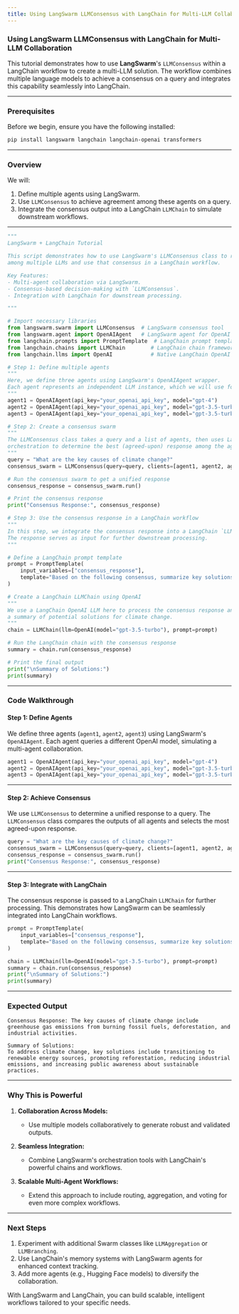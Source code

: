 ```yaml
---
title: Using LangSwarm LLMConsensus with LangChain for Multi-LLM Collaboration
---
```


### Using **LangSwarm LLMConsensus** with LangChain for Multi-LLM Collaboration

This tutorial demonstrates how to use **LangSwarm**'s `LLMConsensus` within a LangChain workflow to create a multi-LLM solution. The workflow combines multiple language models to achieve a consensus on a query and integrates this capability seamlessly into LangChain.

---

### **Prerequisites**

Before we begin, ensure you have the following installed:

```bash
pip install langswarm langchain langchain-openai transformers
```

---

### **Overview**

We will:
1. Define multiple agents using LangSwarm.
2. Use `LLMConsensus` to achieve agreement among these agents on a query.
3. Integrate the consensus output into a LangChain `LLMChain` to simulate downstream workflows.

---

```python
"""
LangSwarm + LangChain Tutorial

This script demonstrates how to use LangSwarm's LLMConsensus class to reach consensus
among multiple LLMs and use that consensus in a LangChain workflow.

Key Features:
- Multi-agent collaboration via LangSwarm.
- Consensus-based decision-making with `LLMConsensus`.
- Integration with LangChain for downstream processing.

"""

# Import necessary libraries
from langswarm.swarm import LLMConsensus  # LangSwarm consensus tool
from langswarm.agent import OpenAIAgent   # LangSwarm agent for OpenAI
from langchain.prompts import PromptTemplate  # LangChain prompt templates
from langchain.chains import LLMChain        # LangChain chain framework
from langchain.llms import OpenAI            # Native LangChain OpenAI LLM

# Step 1: Define multiple agents
"""
Here, we define three agents using LangSwarm's OpenAIAgent wrapper.
Each agent represents an independent LLM instance, which we will use for collaboration.
"""
agent1 = OpenAIAgent(api_key="your_openai_api_key", model="gpt-4")
agent2 = OpenAIAgent(api_key="your_openai_api_key", model="gpt-3.5-turbo")
agent3 = OpenAIAgent(api_key="your_openai_api_key", model="gpt-3.5-turbo-instruct")

# Step 2: Create a consensus swarm
"""
The LLMConsensus class takes a query and a list of agents, then uses LangSwarm's
orchestration to determine the best (agreed-upon) response among the agents.
"""
query = "What are the key causes of climate change?"
consensus_swarm = LLMConsensus(query=query, clients=[agent1, agent2, agent3])

# Run the consensus swarm to get a unified response
consensus_response = consensus_swarm.run()

# Print the consensus response
print("Consensus Response:", consensus_response)

# Step 3: Use the consensus response in a LangChain workflow
"""
In this step, we integrate the consensus response into a LangChain `LLMChain`.
The response serves as input for further downstream processing.
"""

# Define a LangChain prompt template
prompt = PromptTemplate(
    input_variables=["consensus_response"],
    template="Based on the following consensus, summarize key solutions:\n\n{consensus_response}"
)

# Create a LangChain LLMChain using OpenAI
"""
We use a LangChain OpenAI LLM here to process the consensus response and generate
a summary of potential solutions for climate change.
"""
chain = LLMChain(llm=OpenAI(model="gpt-3.5-turbo"), prompt=prompt)

# Run the LangChain chain with the consensus response
summary = chain.run(consensus_response)

# Print the final output
print("\nSummary of Solutions:")
print(summary)
```

---

### **Code Walkthrough**

#### **Step 1: Define Agents**
We define three agents (`agent1`, `agent2`, `agent3`) using LangSwarm's `OpenAIAgent`. Each agent queries a different OpenAI model, simulating a multi-agent collaboration.

```python
agent1 = OpenAIAgent(api_key="your_openai_api_key", model="gpt-4")
agent2 = OpenAIAgent(api_key="your_openai_api_key", model="gpt-3.5-turbo")
agent3 = OpenAIAgent(api_key="your_openai_api_key", model="gpt-3.5-turbo-instruct")
```

---

#### **Step 2: Achieve Consensus**
We use `LLMConsensus` to determine a unified response to a query. The `LLMConsensus` class compares the outputs of all agents and selects the most agreed-upon response.

```python
query = "What are the key causes of climate change?"
consensus_swarm = LLMConsensus(query=query, clients=[agent1, agent2, agent3])
consensus_response = consensus_swarm.run()
print("Consensus Response:", consensus_response)
```

---

#### **Step 3: Integrate with LangChain**
The consensus response is passed to a LangChain `LLMChain` for further processing. This demonstrates how LangSwarm can be seamlessly integrated into LangChain workflows.

```python
prompt = PromptTemplate(
    input_variables=["consensus_response"],
    template="Based on the following consensus, summarize key solutions:\n\n{consensus_response}"
)

chain = LLMChain(llm=OpenAI(model="gpt-3.5-turbo"), prompt=prompt)
summary = chain.run(consensus_response)
print("\nSummary of Solutions:")
print(summary)
```

---

### **Expected Output**

```plaintext
Consensus Response: The key causes of climate change include greenhouse gas emissions from burning fossil fuels, deforestation, and industrial activities.

Summary of Solutions:
To address climate change, key solutions include transitioning to renewable energy sources, promoting reforestation, reducing industrial emissions, and increasing public awareness about sustainable practices.
```

---

### **Why This is Powerful**

1. **Collaboration Across Models:**
   - Use multiple models collaboratively to generate robust and validated outputs.
   
2. **Seamless Integration:**
   - Combine LangSwarm's orchestration tools with LangChain's powerful chains and workflows.

3. **Scalable Multi-Agent Workflows:**
   - Extend this approach to include routing, aggregation, and voting for even more complex workflows.

---

### **Next Steps**
1. Experiment with additional Swarm classes like `LLMAggregation` or `LLMBranching`.
2. Use LangChain's memory systems with LangSwarm agents for enhanced context tracking.
3. Add more agents (e.g., Hugging Face models) to diversify the collaboration.

With LangSwarm and LangChain, you can build scalable, intelligent workflows tailored to your specific needs.
